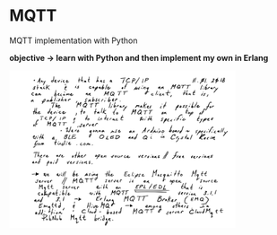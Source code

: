 # MQTT
MQTT implementation with Python

**objective -> learn with Python and then implement my own in Erlang**

<a>
  <img src="https://github.com/stan-alam/MQTT/blob/develop/svg_files/01/mqtt-0.svg" width="80%" height="80%">
</a>
